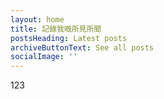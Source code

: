```yaml
---
layout: home
title: 記錄我嘅所見所聞
postsHeading: Latest posts
archiveButtonText: See all posts
socialImage: ''
---
```

123